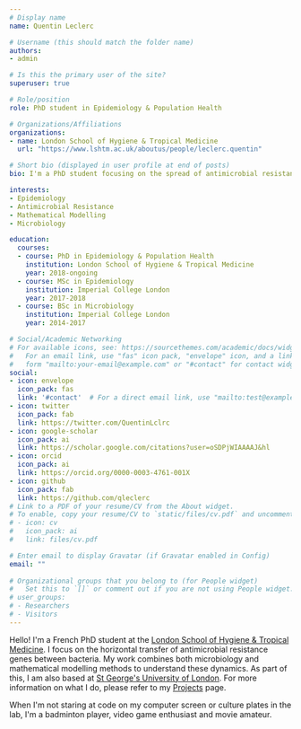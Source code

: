 ```yaml
---
# Display name
name: Quentin Leclerc

# Username (this should match the folder name)
authors:
- admin

# Is this the primary user of the site?
superuser: true

# Role/position
role: PhD student in Epidemiology & Population Health

# Organizations/Affiliations
organizations:
- name: London School of Hygiene & Tropical Medicine
  url: "https://www.lshtm.ac.uk/aboutus/people/leclerc.quentin"

# Short bio (displayed in user profile at end of posts)
bio: I'm a PhD student focusing on the spread of antimicrobial resistance genes between bacteria.

interests:
- Epidemiology
- Antimicrobial Resistance
- Mathematical Modelling
- Microbiology

education:
  courses:
  - course: PhD in Epidemiology & Population Health
    institution: London School of Hygiene & Tropical Medicine
    year: 2018-ongoing
  - course: MSc in Epidemiology
    institution: Imperial College London
    year: 2017-2018
  - course: BSc in Microbiology
    institution: Imperial College London
    year: 2014-2017

# Social/Academic Networking
# For available icons, see: https://sourcethemes.com/academic/docs/widgets/#icons
#   For an email link, use "fas" icon pack, "envelope" icon, and a link in the
#   form "mailto:your-email@example.com" or "#contact" for contact widget.
social:
- icon: envelope
  icon_pack: fas
  link: '#contact'  # For a direct email link, use "mailto:test@example.org".
- icon: twitter
  icon_pack: fab
  link: https://twitter.com/QuentinLclrc
- icon: google-scholar
  icon_pack: ai
  link: https://scholar.google.com/citations?user=oSDPjWIAAAAJ&hl
- icon: orcid
  icon_pack: ai
  link: https://orcid.org/0000-0003-4761-001X 
- icon: github
  icon_pack: fab
  link: https://github.com/qleclerc
# Link to a PDF of your resume/CV from the About widget.
# To enable, copy your resume/CV to `static/files/cv.pdf` and uncomment the lines below.  
# - icon: cv
#   icon_pack: ai
#   link: files/cv.pdf

# Enter email to display Gravatar (if Gravatar enabled in Config)
email: ""
  
# Organizational groups that you belong to (for People widget)
#   Set this to `[]` or comment out if you are not using People widget.  
# user_groups:
# - Researchers
# - Visitors
---
```


Hello! I'm a French PhD student at the [London School of Hygiene & Tropical Medicine](https://www.lshtm.ac.uk/). I focus on the horizontal transfer of antimicrobial resistance genes between bacteria. My work combines both microbiology and mathematical modelling methods to understand these dynamics. As part of this, I am also based at [St George's University of London](https://www.sgul.ac.uk/). For more information on what I do, please refer to my [Projects](/projects/) page.

When I'm not staring at code on my computer screen or culture plates in the lab, I'm a badminton player, video game enthusiast and movie amateur.
